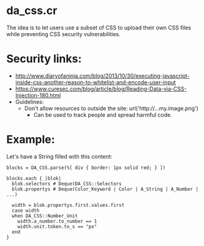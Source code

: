 
da\_css.cr
============

The idea is to let users use a subset of CSS
to upload their own CSS files
while preventing CSS security vulnerabilities.


Security links:
===============
* http://www.diaryofaninja.com/blog/2013/10/30/executing-javascript-inside-css-another-reason-to-whitelist-and-encode-user-input
* https://www.curesec.com/blog/article/blog/Reading-Data-via-CSS-Injection-180.html
* Guidelines:
  * Don't allow resources to outside the site: url('http://...my.image.png')
    * Can be used to track people and spread harmful code.

Example:
=======

Let's have a String filled with this content:

```Crystal
blocks = DA_CSS.parse(%[ div { border: 1px solid red; } ])

blocks.each { |blok|
  blok.selectors # Deque(DA_CSS::Selectors
  blok.propertys # Deque(Color_Keyword | Color | A_String | A_Number | ...)

  width = blok.propertys.first.values.first
  case width
  when DA_CSS::Number_Unit
    width.a_number.to_number == 1
    width.unit.token.to_s == "px"
  end
}
```
